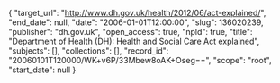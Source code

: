 {
  "target_url": "http://www.dh.gov.uk/health/2012/06/act-explained/", 
  "end_date": null, 
  "date": "2006-01-01T12:00:00", 
  "slug": 136020239, 
  "publisher": "dh.gov.uk", 
  "open_access": true, 
  "npld": true, 
  "title": "Department of Health (DH): Health and Social Care Act explained", 
  "subjects": [], 
  "collections": [], 
  "record_id": "20060101T120000/WK+v6P/33Mbew8oAK+Oseg==", 
  "scope": "root", 
  "start_date": null
}

